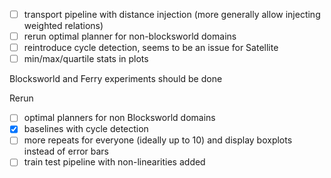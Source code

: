 - [ ] transport pipeline with distance injection (more generally allow injecting weighted relations)
- [ ] rerun optimal planner for non-blocksworld domains
- [ ] reintroduce cycle detection, seems to be an issue for Satellite
- [ ] min/max/quartile stats in plots

Blocksworld and Ferry experiments should be done

Rerun
- [ ] optimal planners for non Blocksworld domains
- [x] baselines with cycle detection
- [ ] more repeats for everyone (ideally up to 10) and display boxplots instead of error bars
- [ ] train test pipeline with non-linearities added
